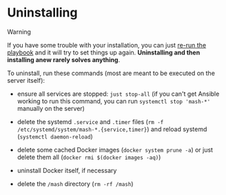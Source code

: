 # Uninstalling

> [!WARNING]
> If you have some trouble with your installation, you can just [re-run the playbook](installing.md) and it will try to set things up again. **Uninstalling and then installing anew rarely solves anything**.

To uninstall, run these commands (most are meant to be executed on the server itself):

- ensure all services are stopped: `just stop-all` (if you can't get Ansible working to run this command, you can run `systemctl stop 'mash-*'` manually on the server)

- delete the systemd `.service` and `.timer` files (`rm -f /etc/systemd/system/mash-*.{service,timer}`) and reload systemd (`systemctl daemon-reload`)

- delete some cached Docker images (`docker system prune -a`) or just delete them all (`docker rmi $(docker images -aq)`)

- uninstall Docker itself, if necessary

- delete the `/mash` directory (`rm -rf /mash`)

